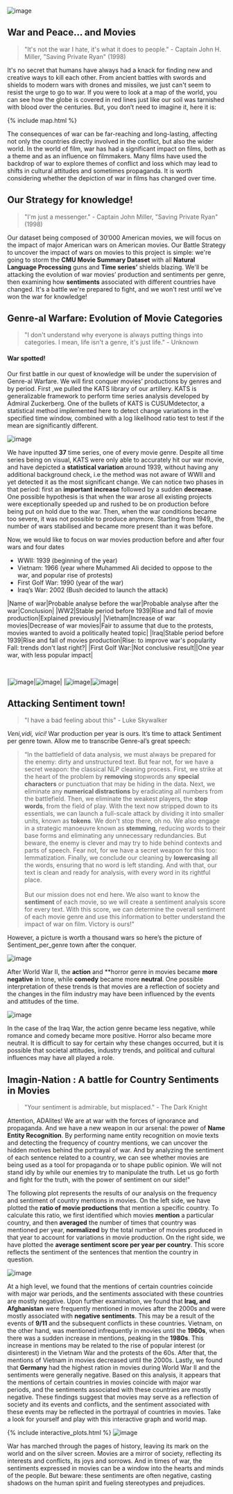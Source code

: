 ![image](data/soldat-camera-foret_265223-17598.jpg)
## War and Peace... and Movies
> "It's not the war I hate, it's what it does to people." - Captain John H. Miller, "Saving Private Ryan" (1998)

It's no secret that humans have always had a knack for finding new and creative ways to kill each other. From ancient battles with swords and shields to modern wars with drones and missiles, we just can't seem to resist the urge to go to war. If you were to look at a map of the world, you can see how the globe is covered in red lines just like our soil was tarnished with blood over the centuries.  But, you don’t need to imagine it, here it is:

{% include map.html %}

The consequences of war can be far-reaching and long-lasting, affecting not only the countries directly involved in the conflict, but also the wider world. In the world of film, war has had a significant impact on films, both as a theme and as an influence on filmmakers. Many films have used the backdrop of war to explore themes of conflict and loss  which may lead to shifts in cultural attitudes and sometimes propaganda. It is worth considering whether the depiction of war in films has changed over time.

## Our Strategy for knowledge!
> "I'm just a messenger." - Captain John Miller, "Saving Private Ryan" (1998)

Our dataset being composed of 30’000 American movies, we will focus on the impact of major American wars  on American movies. Our Battle Strategy to uncover the impact of wars on movies to this project is simple: we're going to storm the **CMU Movie Summary Dataset** with all **Natural Language Processing**  guns and **Time series’** shields blazing. We'll be attacking the evolution of war movies’ production and sentiments per genre, then examining how **sentiments** associated with different countries have changed. It's a battle we're prepared to fight, and we won't rest until we've won the war for knowledge!

## Genre-al Warfare: Evolution of Movie Categories
> "I don't understand why everyone is always putting things into categories. I mean, life isn't a genre, it's just life." - Unknown

#### War spotted!

Our first battle in our quest of knowledge will be under the supervision of Genre-al Warfare. We will first conquer movies’ productions by genres and by period. 
First ,we pulled the KATS library of our artillery. KATS is  generalizable framework to perform time series analysis developed by Admiral Zuckerberg. One of the bullets of KATS is CUSUMdetector, a statistical method implemented here to detect change variations in the specified time window, combined with a log likelihood ratio test to test if the mean are significantly different. 

![image](data/total_window.png)

We have inputted **37** time series, one of every movie genre. Despite all time series being on visual, KATS were only able to accurately hit our war movie, and have depicted a **statistical variation** around 1939, without having any additional background check, i.e the method was not aware of WWII and yet detected it as the most significant change.
We can notice two phases in that period: first an **important increase** followed by a sudden **decrease**.
One possible hypothesis is that when the war arose all existing projects were exceptionally speeded up and rushed to be on production before being put on hold due to the war. Then, when the war conditions became too severe, it was not possible to produce anymore. Starting from 1949,, the number of wars stabilised and became more present than it was before.



Now, we would like to focus on war movies production before and after four wars and four dates
* WWII: 1939 (beginning of the year)
* Vietnam: 1966 (year where Muhammed Ali decided to oppose to the war, and popular rise of protests)
* First Golf War: 1990 (year of the war) 
* Iraq’s War: 2002 (Bush decided to launch the attack) 

|Name of war|Probable analyse before the war|Probable analyse after the war|Conclusion|
|WW2|Stable period before 1939|Rise and fall of movie production|Explained previously|
|Vietnam|Increase of war movies|Decrease of war movies|Fair to assume that due to the protests, movies wanted to avoid a politically heated topic|
|Iraq|Stable period before 1939|Rise and fall of movies production|Rise: to improve war's popularity   <br />   Fall: trends don't last right?|
|First Golf War:|Not conclusive result||One year war, with less popular impact|
  
<br>

|![image](data/final_plots/two_trends_WWII.png)|![image](data/final_plots/two_trends_gulf.png)|
|![image](data/final_plots/two_trends_iraq.png)|![image](data/final_plots/two_trends_vietnam.png)|

## Attacking Sentiment town!
> "I have a bad feeling about this" - Luke Skywalker
 
*Veni,vidi, vici!* War production per year is ours. It’s time to attack Sentiment per genre town. Allow me to transcribe Genre-al’s great speech:

> “In the battlefield of data analysis, we must always be prepared for the enemy: dirty and unstructured text. But fear not, for we have a secret weapon: the classical NLP cleaning process. First, we strike at the heart of the problem by **removing** stopwords any **special characters** or punctuation that may be hiding in the data. Next, we eliminate any **numerical distractions** by eradicating all numbers from the battlefield. Then, we eliminate the weakest players, the **stop words**, from the field of play. With the text now stripped down to its essentials, we can launch a full-scale attack by dividing it into smaller units, known as **tokens**. We don't stop there, oh no. We also engage in a strategic manoeuvre known as **stemming**, reducing words to their base forms and eliminating any unnecessary redundancies. But beware, the enemy is clever and may try to hide behind contexts and parts of speech. Fear not, for we have a secret weapon for this too: lemmatization. Finally, we conclude our cleaning by **lowercasing** all the words, ensuring that no word is left standing. And with that, our text is clean and ready for analysis, with every word in its rightful place.<br><br>But our mission does not end here. We also want to know the **sentiment** of each movie, so we will create a sentiment analysis score for every text. With this score, we can determine the overall sentiment of each movie genre and use this information to better understand the impact of war on film. Victory is ours!"


However, a picture is worth a thousand wars so here’s the picture of Sentiment_per_genre town after the conquer. 
 
![image](data/final_plots/Heatmap_WWII.png)

After World War II, the **action** and **horror genre in movies became **more negative** in tone, while **comedy** became more **neutral**. One possible interpretation of these trends is that movies are a reflection of society and the changes in the film industry may have been influenced by the events and attitudes of the time.

![image](data/final_plots/Heatmap_iraq.png)

In the case of the Iraq War, the action genre became less negative, while romance and comedy became more positive. Horror also became more neutral. It is difficult to say for certain why these changes occurred, but it is possible that societal attitudes, industry trends, and political and cultural influences may have all played a role. 

## Imagin-Nation : A battle for Country Sentiments in Movies
> "Your sentiment is admirable, but misplaced." - The Dark Knight

Attention, ADAlites! We are at war with the forces of ignorance and propaganda. And we have a new weapon in our arsenal: the power of **Name Entity Recognition**. By performing name entity recognition on movie texts and detecting the frequency of country mentions, we can uncover the hidden motives behind the portrayal of war. And by analyzing the sentiment of each sentence related to a country, we can see whether movies are being used as a tool for propaganda or to shape public opinion. We will not stand idly by while our enemies try to manipulate the truth. Let us go forth and fight for the truth, with the power of sentiment on our side!"

The following plot represents the results of our analysis on the frequency and sentiment of country mentions in movies. On the left side, we have plotted the **ratio of movie productions** that mention a specific country. To calculate this ratio, we first identified which movies **mention** a particular country, and then **averaged** the number of times that country was mentioned per year, **normalized** by the total number of movies produced in that year to account for variations in movie production. On the right side, we have plotted the **average sentiment score per year per country**. This score reflects the sentiment of the sentences that mention the country in question.


![image](data/country_grid.png)


At a high level, we found that the mentions of certain countries coincide with major war periods, and the sentiments associated with these countries are mostly negative.
Upon further examination, we found that **Iraq, and Afghanistan** were frequently mentioned in movies after the 2000s and were mostly associated with **negative sentiments**. This may be a result of the events of **9/11** and the subsequent conflicts in these countries. Vietnam, on the other hand, was mentioned infrequently in movies until the **1960s**, when there was a sudden increase in mentions, peaking in the **1980s**. This increase in mentions may be related to the rise of popular interest (or disinterest) in the Vietnam War and the protests of the 60s. After that, the mentions of Vietnam in movies decreased until the 2000s. Lastly, we found that **Germany** had the highest ration in movies during World War II and the sentiments were generally negative.
Based on this analysis, it appears that the mentions of certain countries in movies coincide with major war periods, and the sentiments associated with these countries are mostly negative. These findings suggest that movies may serve as a reflection of society and its events and conflicts, and the sentiment associated with these events may be reflected in the portrayal of countries in movies. Take a look for yourself and play with this interactive graph and world map.

{% include interactive_plots.html %}
![image](data/map_legend.PNG)

War has marched through the pages of history, leaving its mark on the world and on the silver screen. Movies are a mirror of society, reflecting its interests and conflicts, its joys and sorrows. And in times of war, the sentiments expressed in movies can be a window into the hearts and minds of the people. But beware: these sentiments are often negative, casting shadows on the human spirit and fueling stereotypes and prejudices. 